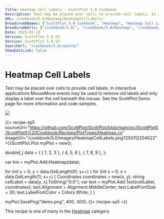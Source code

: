 ```yaml
---
Title: Heatmap Cell Labels - ScottPlot 5.0 Cookbook
Description: Text may be placed over cells to provide cell labels. In interactive applications MouseMove events may be used to remove old labels and only display a label over the cell beneath the mouse. See the ScottPlot Demo page for more information and code samples.
URL: /cookbook/5.0/Heatmap/HeatmapCellLabels/
BreadcrumbNames: ["ScottPlot 5.0 Cookbook", "Heatmap", "Heatmap Cell Labels"]
BreadcrumbUrls: ["/cookbook/5.0/", "/cookbook/5.0/Heatmap", "/cookbook/5.0/Heatmap/HeatmapCellLabels"]
Date: 2025-01-13
Version: ScottPlot 5.0.53
Version: ScottPlot 5.0.53
SearchUrl: "/cookbook/5.0/search/"
ShowEditLink: false
---
```



<div class='d-flex align-items-center mt-5'>
<h1 class='me-2 text-dark my-0 border-0'>Heatmap Cell Labels</h1>
</div>

Text may be placed over cells to provide cell labels. In interactive applications MouseMove events may be used to remove old labels and only display a label over the cell beneath the mouse. See the ScottPlot Demo page for more information and code samples.

[![](/cookbook/5.0/images/HeatmapCellLabels.png?250112204022)](/cookbook/5.0/images/HeatmapCellLabels.png?250112204022)

{{< recipe-sp5 sourceUrl="https://github.com/ScottPlot/ScottPlot/blob/main/src/ScottPlot5/ScottPlot5%20Cookbook/Recipes/PlotTypes/Heatmap.cs" imageUrl="/cookbook/5.0/images/HeatmapCellLabels.png?250112204022" >}}ScottPlot.Plot myPlot = new();

double[,] data = {
    { 1, 2, 3 },
    { 4, 5, 6 },
    { 7, 8, 9 },
};

var hm = myPlot.Add.Heatmap(data);

for (int y = 0; y &lt; data.GetLength(0); y++)
{
    for (int x = 0; x &lt; data.GetLength(1); x++)
    {
        Coordinates coordinates = new(x, y);
        string cellLabel = data[y, x].ToString("0.0");
        var text = myPlot.Add.Text(cellLabel, coordinates);
        text.Alignment = Alignment.MiddleCenter;
        text.LabelFontSize = 30;
        text.LabelFontColor = Colors.White;
    }
}

myPlot.SavePng("demo.png", 400, 300);
{{< /recipe-sp5 >}}

<div class='my-5 text-center'>This recipe is one of many in the <a href='/cookbook/5.0/Heatmap'>Heatmap</a> category</div>


